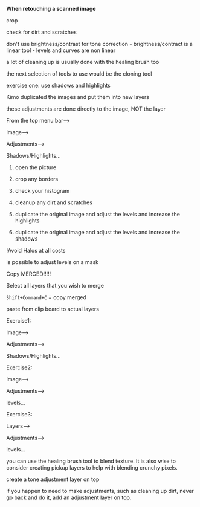 **When retouching a scanned image**

crop

check for dirt and scratches

don't use brightness/contrast for tone correction
    - brightness/contract is a linear tool 
    - levels and curves are non linear

a lot of cleaning up is usually done with the healing brush too

the next selection of tools to use would be the cloning tool

 

exercise one: use shadows and highlights

Kimo duplicated the images and put them into new layers

these adjustments are done directly to the image, NOT the layer

From the top menu bar-->

Image-->

Adjustments-->

Shadows/Highlights...

 

1. open the picture
2. crop any borders
3. check your histogram
4. cleanup any dirt and scratches
5. duplicate the original image and adjust the levels and increase the highlights

6. duplicate the original image and adjust the levels and increase the shadows

!Avoid Halos at all costs

is possible to adjust levels on a mask

Copy MERGED!!!!!


Select all layers that you wish to merge

`Shift+Command+C` = copy merged 

paste from clip board to actual layers

 

Exercise1: 

Image-->

Adjustments-->

Shadows/Highlights...

Exercise2: 

Image-->

Adjustments-->

levels…

Exercise3: 

Layers-->

Adjustments-->

levels…

 

you can use the healing brush tool to blend texture. It is also wise to consider creating pickup layers to help with blending crunchy pixels.

create a tone adjustment layer on top

if you happen to need to make adjustments, such as cleaning up dirt, never go back and do it, add an adjustment layer on top. 

 
 

 